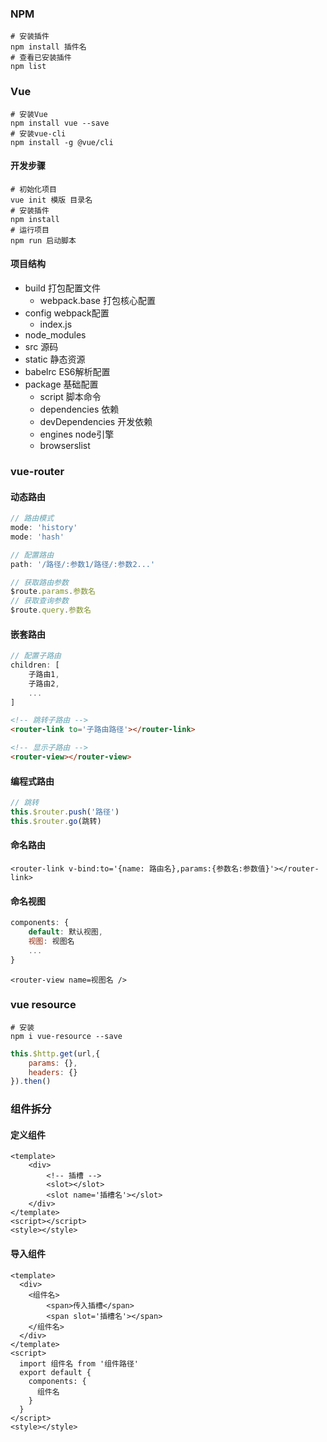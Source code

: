 ### NPM

```shell
# 安装插件
npm install 插件名
# 查看已安装插件
npm list
```

### Vue

```shell
# 安装Vue
npm install vue --save
# 安装vue-cli
npm install -g @vue/cli
```

#### 开发步骤

```shell
# 初始化项目
vue init 模版 目录名
# 安装插件
npm install
# 运行项目
npm run 启动脚本
```

#### 项目结构

+ build 打包配置文件
  + webpack.base 打包核心配置
+ config webpack配置
  + index.js 
+ node_modules
+ src 源码
+ static 静态资源
+ babelrc ES6解析配置
+ package 基础配置
  + script 脚本命令
  + dependencies 依赖
  + devDependencies 开发依赖
  + engines node引擎
  + browserslist

### vue-router

#### 动态路由

```javascript
// 路由模式
mode: 'history'
mode: 'hash'

// 配置路由
path: '/路径/:参数1/路径/:参数2...'

// 获取路由参数
$route.params.参数名
// 获取查询参数
$route.query.参数名
```

#### 嵌套路由

```javascript
// 配置子路由
children: [
    子路由1,
    子路由2,
    ...
]
```

```html
<!-- 跳转子路由 -->
<router-link to='子路由路径'></router-link>

<!-- 显示子路由 -->
<router-view></router-view>
```

#### 编程式路由

```javascript
// 跳转
this.$router.push('路径')
this.$router.go(跳转)
```

#### 命名路由

```vue
<router-link v-bind:to='{name: 路由名},params:{参数名:参数值}'></router-link>
```

#### 命名视图

```javascript
components: {
    default: 默认视图,
    视图: 视图名
    ...
}
```

```vue
<router-view name=视图名 />
```

### vue resource

```shell
# 安装
npm i vue-resource --save
```

```javascript
this.$http.get(url,{
    params: {},
    headers: {}
}).then()
```

### 组件拆分

#### 定义组件

```vue
<template>
	<div>
        <!-- 插槽 -->
        <slot></slot>
        <slot name='插槽名'></slot>
    </div>
</template>
<script></script>
<style></style>
```

#### 导入组件

```vue
<template>
  <div>
    <组件名>
        <span>传入插槽</span>
        <span slot='插槽名'></span>
    </组件名>
  </div>
</template>
<script>
  import 组件名 from '组件路径'
  export default {
    components: {
      组件名
    }
  }
</script>
<style></style>
```

